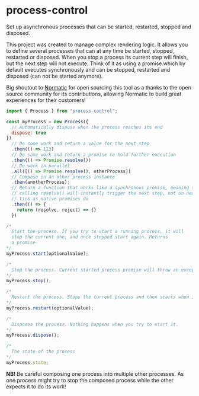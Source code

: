 # process-control

Set up asynchronous processes that can be started, restarted, stopped and disposed.

This project was created to manage complex rendering logic. It allows you to define several processes that can at any time be
started, stopped, restarted or disposed. When you stop a process its current step will finish, but the next step will not
execute. Think of it as using a promise which by default executes synchronously and can be stopped, restarted and disposed (can not be started anymore).

Big shoutout to [Normatic](http://www.normatic.no/) for open sourcing this tool as a thanks to the open source community for its
contributions, allowing Normatic to build great experiences for their customers!

```js
import { Process } from "process-control";

const myProcess = new Process({
  // Automatically dispose when the process reaches its end
  dispose: true
})
  // Do some work and return a value for the next step
  .then(() => 123)
  // Do some work and return a promise to hold further execution
  .then(() => Promise.resolve())
  // Do work in parallel
  .all([() => Promise.resolve(), otherProcess])
  // Compose in an other process instance
  .then(anotherProcess);
  // Return a function that works like a synchronous promise, meaning that
  // calling resolve() will instantly trigger the next step, not on next
  // tick as native promises do
  .then(() => {
    return (resolve, reject) => {}
  })

/*
  Start the process. If you try to start a running process, it will
  stop the current one, and once stopped start again. Returns
  a promise
*/
myProcess.start(optionalValue);

/*
  Stop the process. Current started process promise will throw an exception.
*/
myProcess.stop();

/*
  Restart the process. Stops the current process and then starts when it is stopped.
*/
myProcess.restart(optionalValue);

/*
  Disposes the process. Nothing happens when you try to start it.
*/
myProcess.dispose();

/*
  The state of the process
*/
myProcess.state;
```

**NB!** Be careful composing one process into multiple other processes. As one process might try to stop the composed process while the other expects it to do its work!
